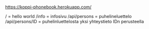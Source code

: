 https://koppi-phonebook.herokuapp.com/

/ = hello world
/info = infosivu
/api/persons = puhelineluettelo
/api/persons/ID = puhelinluettelosta yksi yhteystieto IDn perusteella